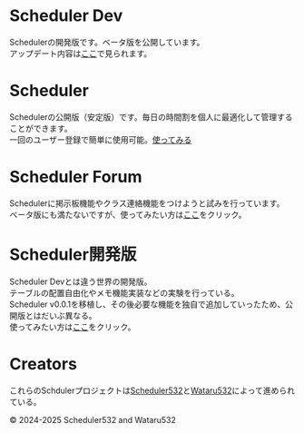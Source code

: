 # Scheduler Dev
Schedulerの開発版です。ベータ版を公開しています。<br>
アップデート内容は[ここ](https://github.com/Wataru532/Scheduler-dev/blob/gh-pages/version.md)で見られます。

# Scheduler
Schedulerの公開版（安定版）です。毎日の時間割を個人に最適化して管理することができます。<br>
一回のユーザー登録で簡単に使用可能。[使ってみる](https://Scheduler532.github.io/Schedular)

# Scheduler Forum
Schedulerに掲示板機能やクラス連絡機能をつけようと試みを行っています。<br>
ベータ版にも満たないですが、使ってみたい方は[ここ](https://Wataru532.github.io/Scheduler_Forum)をクリック。

# Scheduler開発版
Scheduler Devとは違う世界の開発版。<br>
テーブルの配置自由化やメモ機能実装などの実験を行っている。<br>
Scheduler v0.0.1を移植し、その後必要な機能を独自で追加していったため、公開版とはだいぶ異なる。<br>
使ってみたい方は[ここ](https://Wataru532.github.io/Scheduler3)をクリック。

# Creators
これらのSchdulerプロジェクトは[Scheduler532](https://github.com/Scheduler532/)と[Wataru532](https://github.com/Wataru532/)によって進められている。

© 2024-2025 Scheduler532 and Wataru532
